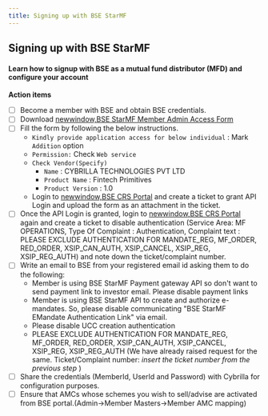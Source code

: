 ```yaml
---
title: Signing up with BSE StarMF
---
```

## Signing up with BSE StarMF
#### Learn how to signup with BSE as a mutual fund distributor (MFD) and configure your account

**Action items**
- [ ] Become a member with BSE and obtain BSE credentials.
- [ ] Download [newwindow,BSE StarMF Member Admin Access Form](/going-live/BSE_StARMF_Member_Admin_Access_Forms.pdf ':ignore')
- [ ] Fill the form by following the below instructions.
   - `Kindly provide application access for below individual` : Mark `Addition` option
   - `Permission:` Check `Web service`
   - `Check Vendor(Specify)`
      - `Name` : CYBRILLA TECHNOLOGIES PVT LTD
      - `Product Name` : Fintech Primitives
      - `Product Version` : 1.0
   - Login to [newwindow,BSE CRS Portal](https://bsecrs.bseindia.com/) and create a ticket to grant API Login and upload the form as an attachment in the ticket.
- [ ] Once the API Login is granted, login to [newwindow,BSE CRS Portal](https://bsecrs.bseindia.com/) again and create a ticket to disable authentication (Service Area: MF OPERATIONS, Type Of Complaint : Authentication, Complaint text : PLEASE EXCLUDE AUTHENTICATION FOR MANDATE_REG, MF_ORDER, RED_ORDER, XSIP_CAN_AUTH, XSIP_CANCEL, XSIP_REG, XSIP_REG_AUTH) and note down the ticket/complaint number.
- [ ] Write an email to BSE from your registered email id asking them to do the following:
  - Member is using BSE StarMF Payment gateway API so don't want to send payment link to investor email. Please disable payment links
  - Member is using BSE StarMF API to create and authorize e-mandates. So, please disable communicating "BSE StarMF EMandate Authentication Link" via email.
  - Please disable UCC creation authentication
  - PLEASE EXCLUDE AUTHENTICATION FOR MANDATE_REG, MF_ORDER, RED_ORDER, XSIP_CAN_AUTH, XSIP_CANCEL, XSIP_REG, XSIP_REG_AUTH (We have already raised request for the same. Ticket/Complaint number: *insert the ticket number from the previous step* )
- [ ] Share the credentials (MemberId, UserId and Password) with Cybrilla for configuration purposes.
- [ ] Ensure that AMCs whose schemes you wish to sell/advise are activated from BSE portal.(Admin->Member Masters->Member AMC mapping)